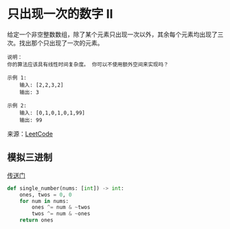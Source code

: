 # 只出现一次的数字 II
给定一个非空整数数组，除了某个元素只出现一次以外，其余每个元素均出现了三次。找出那个只出现了一次的元素。

```
说明：
你的算法应该具有线性时间复杂度。 你可以不使用额外空间来实现吗？

示例 1:
    输入: [2,2,3,2]
    输出: 3
    
示例 2:
    输入: [0,1,0,1,0,1,99]
    输出: 99
```

来源：[LeetCode](https://leetcode-cn.com/problems/single-number-ii)

## 模拟三进制
[传送门](https://leetcode-cn.com/problems/single-number-ii/solution/single-number-ii-mo-ni-san-jin-zhi-fa-by-jin407891/)
```python
def single_number(nums: [int]) -> int:
    ones, twos = 0, 0
    for num in nums:
        ones ^= num & ~twos
        twos ^= num & ~ones
    return ones
```